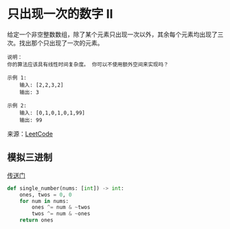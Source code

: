 # 只出现一次的数字 II
给定一个非空整数数组，除了某个元素只出现一次以外，其余每个元素均出现了三次。找出那个只出现了一次的元素。

```
说明：
你的算法应该具有线性时间复杂度。 你可以不使用额外空间来实现吗？

示例 1:
    输入: [2,2,3,2]
    输出: 3
    
示例 2:
    输入: [0,1,0,1,0,1,99]
    输出: 99
```

来源：[LeetCode](https://leetcode-cn.com/problems/single-number-ii)

## 模拟三进制
[传送门](https://leetcode-cn.com/problems/single-number-ii/solution/single-number-ii-mo-ni-san-jin-zhi-fa-by-jin407891/)
```python
def single_number(nums: [int]) -> int:
    ones, twos = 0, 0
    for num in nums:
        ones ^= num & ~twos
        twos ^= num & ~ones
    return ones
```